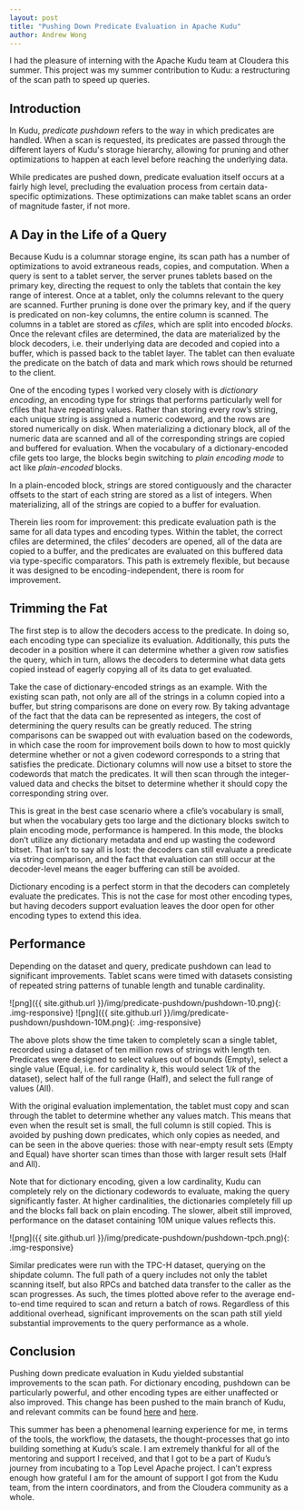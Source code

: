 ```yaml
---
layout: post
title: "Pushing Down Predicate Evaluation in Apache Kudu"
author: Andrew Wong
---
```


I had the pleasure of interning with the Apache Kudu team at Cloudera this
summer. This project was my summer contribution to Kudu: a restructuring of the
scan path to speed up queries.

<!--more-->

## Introduction

In Kudu, _predicate pushdown_ refers to the way in which predicates are
handled. When a scan is requested, its predicates are passed through the
different layers of Kudu's storage hierarchy, allowing for pruning and other
optimizations to happen at each level before reaching the underlying data.

While predicates are pushed down, predicate evaluation itself occurs at a fairly
high level, precluding the evaluation process from certain data-specific
optimizations. These optimizations can make tablet scans an order of magnitude
faster, if not more.

## A Day in the Life of a Query

Because Kudu is a columnar storage engine, its scan path has a number of
optimizations to avoid extraneous reads, copies, and computation. When a query
is sent to a tablet server, the server prunes tablets based on the
primary key, directing the request to only the tablets that contain the key
range of interest. Once at a tablet, only the columns relevant to the query are
scanned. Further pruning is done over the primary key, and if the query is
predicated on non-key columns, the entire column is scanned. The columns in a
tablet are stored as _cfiles_, which are split into encoded _blocks_. Once the
relevant cfiles are determined, the data are materialized by the block
decoders, i.e. their underlying data are decoded and copied into a buffer,
which is passed back to the tablet layer. The tablet can then evaluate the
predicate on the batch of data and mark which rows should be returned to the
client.

One of the encoding types I worked very closely with is _dictionary encoding_,
an encoding type for strings that performs particularly well for cfiles that
have repeating values. Rather than storing every row’s string, each unique
string is assigned a numeric codeword, and the rows are stored numerically on
disk. When materializing a dictionary block, all of the numeric data are scanned
and all of the corresponding strings are copied and buffered for evaluation.
When the vocabulary of a dictionary-encoded cfile gets too large, the blocks
begin switching to _plain encoding mode_ to act like _plain-encoded_ blocks.

In a plain-encoded block, strings are stored contiguously and the character
offsets to the start of each string are stored as a list of integers. When
materializing, all of the strings are copied to a buffer for evaluation.

Therein lies room for improvement: this predicate evaluation path is the same
for all data types and encoding types. Within the tablet, the correct cfiles
are determined, the cfiles’ decoders are opened, all of the data are copied to
a buffer, and the predicates are evaluated on this buffered data via
type-specific comparators. This path is extremely flexible, but because it was
designed to be encoding-independent, there is room for improvement.

## Trimming the Fat

The first step is to allow the decoders access to the predicate. In doing so,
each encoding type can specialize its evaluation. Additionally, this puts the
decoder in a position where it can determine whether a given row satisfies the
query, which in turn, allows the decoders to determine what data gets copied
instead of eagerly copying all of its data to get evaluated.

Take the case of dictionary-encoded strings as an example. With the existing
scan path, not only are all of the strings in a column copied into a buffer, but
string comparisons are done on every row. By taking advantage of the fact that
the data can be represented as integers, the cost of determining the query
results can be greatly reduced. The string comparisons can be swapped out with
evaluation based on the codewords, in which case the room for improvement boils
down to how to most quickly determine whether or not a given codeword
corresponds to a string that satisfies the predicate. Dictionary columns will
now use a bitset to store the codewords that match the predicates.  It will then
scan through the integer-valued data and checks the bitset to determine whether
it should copy the corresponding string over.

This is great in the best case scenario where a cfile’s vocabulary is small,
but when the vocabulary gets too large and the dictionary blocks switch to plain
encoding mode, performance is hampered. In this mode, the blocks don’t utilize
any dictionary metadata and end up wasting the codeword bitset. That isn’t to
say all is lost: the decoders can still evaluate a predicate via string
comparison, and the fact that evaluation can still occur at the decoder-level
means the eager buffering can still be avoided.

Dictionary encoding is a perfect storm in that the decoders can completely
evaluate the predicates. This is not the case for most other encoding types,
but having decoders support evaluation leaves the door open for other encoding
types to extend this idea.

## Performance
Depending on the dataset and query, predicate pushdown can lead to significant
improvements. Tablet scans were timed with datasets consisting of repeated
string patterns of tunable length and tunable cardinality.

![png]({{ site.github.url }}/img/predicate-pushdown/pushdown-10.png){: .img-responsive}
![png]({{ site.github.url }}/img/predicate-pushdown/pushdown-10M.png){: .img-responsive}

The above plots show the time taken to completely scan a single tablet, recorded
using a dataset of ten million rows of strings with length ten. Predicates were
designed to select values out of bounds (Empty), select a single value (Equal,
i.e. for cardinality _k_, this would select 1/_k_ of the dataset), select half
of the full range (Half), and select the full range of values (All).

With the original evaluation implementation, the tablet must copy and scan
through the tablet to determine whether any values match. This means that even
when the result set is small, the full column is still copied. This is avoided
by pushing down predicates, which only copies as needed, and can be seen in the
above queries: those with near-empty result sets (Empty and Equal) have shorter
scan times than those with larger result sets (Half and All).

Note that for dictionary encoding, given a low cardinality, Kudu can completely
rely on the dictionary codewords to evaluate, making the query significantly
faster. At higher cardinalities, the dictionaries completely fill up and the
blocks fall back on plain encoding. The slower, albeit still improved,
performance on the dataset containing 10M unique values reflects this.

![png]({{ site.github.url }}/img/predicate-pushdown/pushdown-tpch.png){: .img-responsive}

Similar predicates were run with the TPC-H dataset, querying on the shipdate
column. The full path of a query includes not only the tablet scanning itself,
but also RPCs and batched data transfer to the caller as the scan progresses.
As such, the times plotted above refer to the average end-to-end time required
to scan and return a batch of rows. Regardless of this additional overhead,
significant improvements on the scan path still yield substantial improvements
to the query performance as a whole.

## Conclusion

Pushing down predicate evaluation in Kudu yielded substantial improvements to
the scan path. For dictionary encoding, pushdown can be particularly powerful,
and other encoding types are either unaffected or also improved. This change has
been pushed to the main branch of Kudu, and relevant commits can be found
[here](https://github.com/cloudera/kudu/commit/c0f37278cb09a7781d9073279ea54b08db6e2010)
and
[here](https://github.com/cloudera/kudu/commit/ec80fdb37be44d380046a823b5e6d8e2241ec3da).

This summer has been a phenomenal learning experience for me, in terms of the
tools, the workflow, the datasets, the thought-processes that go into building
something at Kudu’s scale. I am extremely thankful for all of the mentoring and
support I received, and that I got to be a part of Kudu’s journey from
incubating to a Top Level Apache project. I can’t express enough how grateful I
am for the amount of support I got from the Kudu team, from the intern
coordinators, and from the Cloudera community as a whole.
